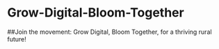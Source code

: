 # Grow-Digital-Bloom-Together
##Join the movement: Grow Digital, Bloom Together, for a thriving rural future!
